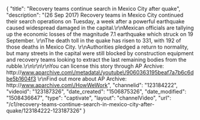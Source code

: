 {
    "title": "Recovery teams continue search in Mexico City after quake",
    "description": "(26 Sep 2017) Recovery teams in Mexico City continued their search operations on Tuesday, a week after a powerful earthquake caused widespread damaged in the capital.\r\nMexican officials are tallying up the economic losses of the magnitude 7.1 earthquake which struck on 19 September. \r\nThe death toll in the quake has risen to 331, with 192 of those deaths in Mexico City. \r\nAuthorities pledged a return to normality, but many streets in the capital were still blocked by construction equipment and recovery teams looking to extract the last remaining bodies from the rubble.\r\n\r\n\r\nYou can license this story through AP Archive: http:\/\/www.aparchive.com\/metadata\/youtube\/9060363195beaf7a7b6c6dbe5b1604f3 \r\nFind out more about AP Archive: http:\/\/www.aparchive.com\/HowWeWork",
    "channelid": "123184222",
    "videoid": "123187326",
    "date_created": "1506875326",
    "date_modified": "1508436647",
    "type": "captivate",
    "layout": "channelVideo",
    "url": "\/c1\/recovery-teams-continue-search-in-mexico-city-after-quake\/123184222-123187326"
}